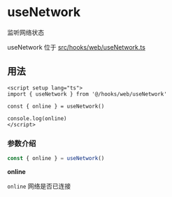 # useNetwork

监听网络状态

useNetwork 位于 [src/hooks/web/useNetwork.ts](https://github.com/syh-micro-build/mb-admin/tree/main/src/hooks/web/useNetwork.ts)

## 用法

```vue
<script setup lang="ts">
import { useNetwork } from '@/hooks/web/useNetwork'

const { online } = useNetwork()

console.log(online)
</script>

```

### 参数介绍

```ts
const { online } = useNetwork()
```

**online**

`online` 网络是否已连接
